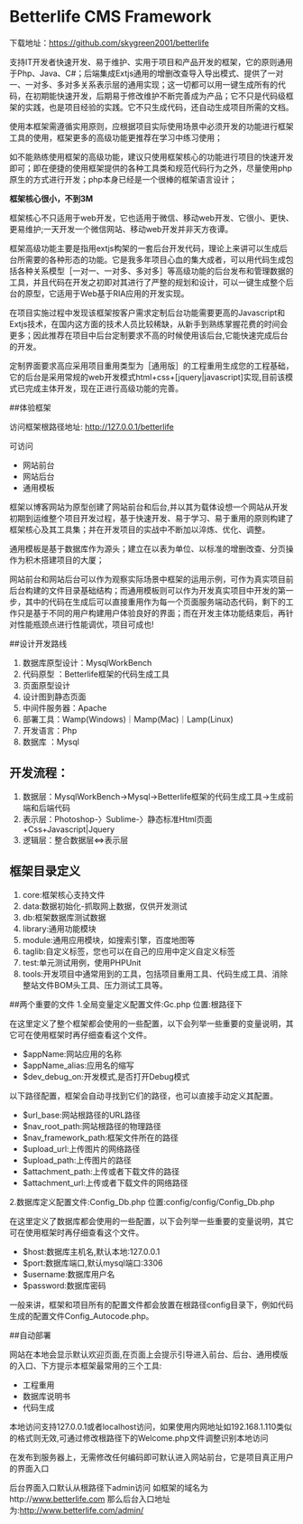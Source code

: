 
# Betterlife CMS Framework

下载地址：https://github.com/skygreen2001/betterlife

支持IT开发者快速开发、易于维护、实用于项目和产品开发的框架，它的原则通用于Php、Java、C#；后端集成Extjs通用的增删改查导入导出模式、提供了一对一、一对多、多对多关系表示层的通用实现；这一切都可以用一键生成所有的代码，在初期能快速开发，后期易于修改维护不断完善成为产品；它不只是代码级框架的实践，也是项目经验的实践。它不只生成代码，还自动生成项目所需的文档。

使用本框架需遵循实用原则，应根据项目实际使用场景中必须开发的功能进行框架工具的使用，框架更多的高级功能更推荐在学习中练习使用；

如不能熟练使用框架的高级功能，建议只使用框架核心的功能进行项目的快速开发即可；即在便捷的使用框架提供的各种工具类和规范代码行为之外，尽量使用php原生的方式进行开发；php本身已经是一个很棒的框架语言设计；

****框架核心很小，不到3M****

框架核心不只适用于web开发，它也适用于微信、移动web开发、它很小、更快、更易维护;一天开发一个微信网站、移动web开发并非天方夜谭。

框架高级功能主要是指用extjs构架的一套后台开发代码，理论上来讲可以生成后台所需要的各种形态的功能。它是我多年项目心血的集大成者，可以用代码生成包括各种关系模型［一对一、一对多、多对多］等高级功能的后台发布和管理数据的工具，并且代码在开发之初即对其进行了严整的规划和设计，可以一键生成整个后台的原型，它适用于Web基于RIA应用的开发实现。

在项目实施过程中发现该框架按客户需求定制后台功能需要更高的Javascript和Extjs技术，在国内这方面的技术人员比较稀缺，从新手到熟练掌握花费的时间会更多；因此推荐在项目中后台定制要求不高的时候使用该后台,它能快速完成后台的开发。

定制界面要求高应采用项目重用类型为［通用版］的工程重用生成您的工程基础，它的后台是采用常规的web开发模式html+css+[jquery|javascript]实现,目前该模式已完成主体开发，现在正进行高级功能的完善。


##体验框架

访问框架根路径地址:
    http://127.0.0.1/betterlife

可访问
* 网站前台
* 网站后台
* 通用模板

框架以博客网站为原型创建了网站前台和后台,并以其为载体设想一个网站从开发初期到运维整个项目开发过程，基于快速开发、易于学习、易于重用的原则构建了框架核心及其工具集；并在开发项目的实战中不断加以淬炼、优化、调整。

通用模板是基于数据库作为源头；建立在以表为单位、以标准的增删改查、分页操作为积木搭建项目的大厦；

网站前台和网站后台可以作为观察实际场景中框架的运用示例，可作为真实项目前后台构建的文件目录基础结构；而通用模板则可以作为开发真实项目中开发的第一步，其中的代码在生成后可以直接重用作为每一个页面服务端动态代码，剩下的工作只是基于不同的用户构建用户体验良好的界面；而在开发主体功能结束后，再针对性能瓶颈点进行性能调优，项目可成也!

##设计开发路线
1. 数据库原型设计：MysqlWorkBench
2. 代码原型      ：Betterlife框架的代码生成工具
3. 页面原型设计
4. 设计图到静态页面
5. 中间件服务器：Apache
6. 部署工具：Wamp(Windows)｜Mamp(Mac)｜Lamp(Linux)
7. 开发语言：Php
8. 数据库  ：Mysql

## 开发流程：
1. 数据层：MysqlWorkBench->Mysql->Betterlife框架的代码生成工具->生成前端和后端代码
2. 表示层：Photoshop-〉Sublime-〉静态标准Html页面+Css+Javascript|Jquery
3. 逻辑层：整合数据层<=>表示层

## 框架目录定义
1. core:框架核心支持文件
2. data:数据初始化-抓取网上数据，仅供开发测试
3. db:框架数据库测试数据
4. library:通用功能模块
5. module:通用应用模块，如搜索引擎，百度地图等
6. taglib:自定义标签，您也可以在自己的应用中定义自定义标签
7. test:单元测试用例，使用PHPUnit
8. tools:开发项目中通常用到的工具，包括项目重用工具、代码生成工具、消除整站文件BOM头工具、压力测试工具等。

##两个重要的文件
1.全局变量定义配置文件:Gc.php
  位置:根路径下

在这里定义了整个框架都会使用的一些配置，以下会列举一些重要的变量说明，其它可在使用框架时再仔细查看这个文件。
* $appName:网站应用的名称
* $appName_alias:应用名的缩写
* $dev_debug_on:开发模式,是否打开Debug模式


以下路径配置，框架会自动寻找到它们的路径，也可以直接手动定义其配置。
* $url_base:网站根路径的URL路径
* $nav_root_path:网站根路径的物理路径
* $nav_framework_path:框架文件所在的路径
* $upload_url:上传图片的网络路径
* $upload_path:上传图片的路径
* $attachment_path:上传或者下载文件的路径
* $attachment_url:上传或者下载文件的网络路径

2.数据库定义配置文件:Config_Db.php
  位置:config/config/Config_Db.php

在这里定义了数据库都会使用的一些配置，以下会列举一些重要的变量说明，其它可在使用框架时再仔细查看这个文件。
* $host:数据库主机名,默认本地:127.0.0.1
* $port:数据库端口,默认mysql端口:3306
* $username:数据库用户名
* $password:数据库密码

一般来讲，框架和项目所有的配置文件都会放置在根路径config目录下，例如代码生成的配置文件Config_Autocode.php。

##自动部署

网站在本地会显示默认欢迎页面,在页面上会提示引导进入前台、后台、通用模版的入口、下方提示本框架最常用的三个工具:
* 工程重用
* 数据库说明书
* 代码生成

本地访问支持127.0.0.1或者localhost访问，如果使用内网地址如192.168.1.110类似的格式则无效,可通过修改根路径下的Welcome.php文件调整识别本地访问

在发布到服务器上，无需修改任何编码即可默认进入网站前台，它是项目真正用户的界面入口

后台界面入口默认从根路径下admin访问
如框架的域名为http://www.betterlife.com
那么后台入口地址为:http://www.betterlife.com/admin/
